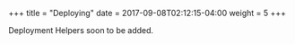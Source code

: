 +++
title = "Deploying"
date =  2017-09-08T02:12:15-04:00
weight = 5
+++

Deployment Helpers soon to be added.